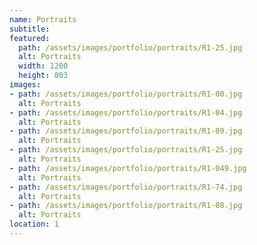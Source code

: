 ```yaml
---
name: Portraits 
subtitle:
featured:
  path: /assets/images/portfolio/portraits/R1-25.jpg
  alt: Portraits
  width: 1200
  height: 803
images:
- path: /assets/images/portfolio/portraits/R1-00.jpg
  alt: Portraits
- path: /assets/images/portfolio/portraits/R1-04.jpg
  alt: Portraits
- path: /assets/images/portfolio/portraits/R1-09.jpg
  alt: Portraits
- path: /assets/images/portfolio/portraits/R1-25.jpg
  alt: Portraits
- path: /assets/images/portfolio/portraits/R1-049.jpg
  alt: Portraits
- path: /assets/images/portfolio/portraits/R1-74.jpg
  alt: Portraits
- path: /assets/images/portfolio/portraits/R1-08.jpg
  alt: Portraits
location: 1
---
```

